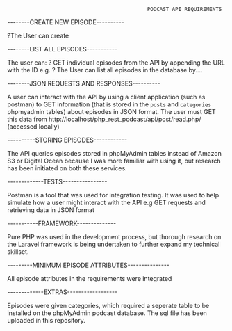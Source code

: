                                                  PODCAST API REQUIREMENTS


--------CREATE NEW EPISODE----------

?The User can create 


--------LIST ALL EPISODES-----------

The user can:
? GET individual episodes from the API by appending the URL with the ID e.g. 
? The User can list all episodes in the database by.... 

--------JSON REQUESTS AND RESPONSES----------

A user can interact with the API by using a client application (such as postman) to GET information (that is stored in 
the `posts` and `categories` phpmyadmin tables) about episodes in JSON format. The user must GET this data from 
http://localhost/php_rest_podcast/api/post/read.php/ (accessed locally)


----------STORING EPISODES------------

The API queries episodes stored in phpMyAdmin tables instead of Amazon S3 or Digital Ocean because I was more familiar with using it, but research has been initiated on both these services. 


-------------TESTS----------------

Postman is a tool that was used for integration testing. It was used to help simulate how a user might interact with the API
e.g GET requests and retrieving data in JSON format


-----------FRAMEWORK--------------

Pure PHP was used in the development process, but thorough research on the Laravel framework is being undertaken to further
expand my technical skillset. 


---------MINIMUM EPISODE ATTRIBUTES---------------

All episode attributes in the requirements were integrated 


-------------EXTRAS------------------

Episodes were given categories, which required a seperate table to be installed on the phpMyAdmin 
podcast database. The sql file has been uploaded in this repository. 
